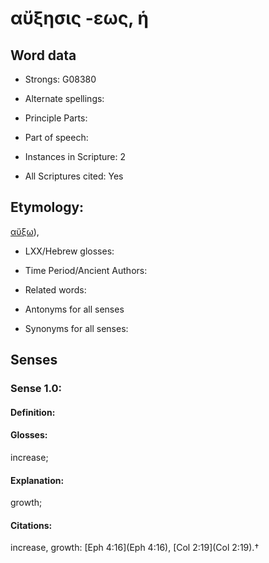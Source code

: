 # αὔξησις -εως, ἡ

<!-- Status: S2=NeedsEdits -->
<!-- Lexica used for edits:   -->

## Word data

* Strongs: G08380

* Alternate spellings:



* Principle Parts: 


* Part of speech: 


* Instances in Scripture: 2

* All Scriptures cited: Yes

## Etymology: 

[αὔξω]()),

* LXX/Hebrew glosses: 


* Time Period/Ancient Authors: 


* Related words: 

* Antonyms for all senses

* Synonyms for all senses: 


## Senses 


### Sense  1.0: 

#### Definition: 

#### Glosses: 

increase; 

#### Explanation: 

growth; 

#### Citations: 

increase, growth: [Eph 4:16](Eph 4:16), [Col 2:19](Col 2:19).†
